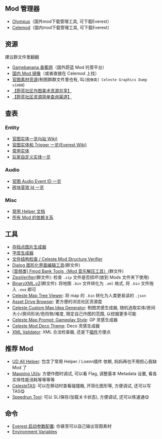 ## Mod 管理器

* [Olympus](https://everestapi.github.io/)（国外mod下载管理工具, 可下载Everest）
* [Celemod](https://www.bilibili.com/video/BV1Hx4y1z7L5)（国内mod下载管理工具, 可下载Everest）

## 资源

建议群文件里翻翻

* [Gamebanana 香蕉网](https://gamebanana.com/mods/cats/6800)（国外蔚蓝 Mod 托管平台）
* [国内 Mod 镜像](https://celeste.weg.fan/)（或者直接在 Celemod 上找）
* [官图素材资源](https://drive.google.com/open?id=1ITwCI2uJ7YflAG0OwBR4uOUEJBjwTCet)(制图群群文件里也有, 叫`[图像类] Celeste Graphics Dump v1400`)
* [【蔚蓝社区作图美术资源共享】](https://drive.google.com/drive/folders/1-Bb2gaw_7Qf0ITbEC-sQDbOugUJ9h1HE?usp=sharing)
* [【蔚蓝社区资源简单查询渠道】](https://maddie480.ovh/celeste/asset-drive)

## 查表

### Entity

* [官图实体一览(b站 Wiki)](https://wiki.biligame.com/celeste/%E5%AE%9E%E4%BD%93/%E5%AE%98%E5%9B%BE%E5%AE%9E%E4%BD%93)
* [官图实体和 Trigger 一览(Everest Wiki)](https://github.com/EverestAPI/Resources/wiki/Entity-and-Trigger-Documentation)
* [常用实体](https://uddrg.notion.site/UnderDragon-s-Partial-Wiki-2737f4f27e63808582b3f0689163d8f9?p=2737f4f27e6380a3b79aeae7964cda29&pm=s)
* [玩家自定义实体一览](https://maddie480.ovh/celeste/custom-entity-catalog)

### Audio
* [官图 Audio Event ID 一览](https://github.com/EverestAPI/Resources/wiki/Audio-ID-Dump)
* [砖块音效 Id 一览](./xml/tile_sounds.md)

### Misc
* [常用 Helper 文档](https://github.com/EverestAPI/Resources/wiki/Helper-Manuals)
* [所有 Mod 的依赖关系](https://maddie480.ovh/celeste/mod_dependency_graph.yaml)

## 工具
* [存档点图片生成器](http://postcard.leo60228.space/mask/)
* [字库生成器](https://maddie480.ovh/celeste/font-generator)
* [文件结构检查 / Celeste Mod Structure Verifier](https://maddie480.ovh/celeste/mod-structure-verifier)
* [Dialog 图形化界面编辑工具]()(群文件)
* [[音频类] Fmod Bank Tools（Mod 音乐解压工具）]()(群文件)
* [ZipsVerifier]()(群文件): 检查 `.zip` 文件是否损坏(放到 Mods 文件夹下使用)
* [BinaryXML.v2]()(群文件): 将地图 `.bin` 文件转化为 `.xml` 格式, 将 `.bin` 文件拖入 `.exe` 即可
* [Celeste Map Tree Viewer](https://maddie480.ovh/celeste/map-tree-viewer): 将 map 的 `.bin` 转化为人类更易读的 `.json`
* [Asset Drive Browser](https://maddie480.ovh/celeste/asset-drive): 更方便的浏览社区资源盘
* [Celeste Custom Map Idea Generator](https://perchance.org/9g0j9vtp81): 制图灵感生成器, 随机选取实体/房间大小/房间形状/危险物/难度, 限定自己作图的范围, 以挖掘更多可能
* [Celeste Map Prompt: Gameplay Style](https://perchance.org/f20z04yqdz): GP 灵感生成器
* [Celeste Mod Deco Theme](https://perchance.org/67j9crx882): Deco 灵感生成器
* [XML Validator](https://codebeautify.org/xmlvalidator): XML 合法检查器, 还是下[插件](./xml/xml.md)方便点

## 推荐 Mod
* [UD All Helper](https://gamebanana.com/mods/437806): 包含了常用 Helper / Loenn插件 依赖, 妈妈再也不用担心我缺 Mod 了
* [Mapping Utils](https://gamebanana.com/mods/454074): 方便作图时调试, 可以看 Flag, 调整基本 Metadata 设置, 看各实体性能消耗等等等等 
* [CelesteTAS](https://gamebanana.com/tools/6715): 可以在移动时查看碰撞箱, 开简化图形等, 方便调试, 还可以写 TAS😋
* [Speedrun Tool](https://gamebanana.com/tools/6597): 可以 SL(保存/加载关卡状态), 方便调试, 还可以练速通😋

## 命令

* [Everest 启动参数配置](https://github.com/EverestAPI/Resources/wiki/Command-Line-Arguments): 你甚至可以自己输出官图素材
* [Environment Variables](https://github.com/EverestAPI/Resources/wiki/Environment-Variables)